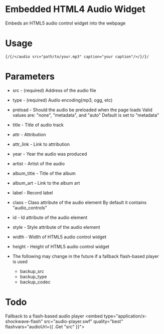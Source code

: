 
# Embedded HTML4 Audio Widget
Embeds an HTML5 audio control widget into the webpage

# Usage
```
{/{/</audio src="path/to/your.mp3" caption="your caption"/>/}/}/

```

# Parameters
* src - (required) Address of the audio file
* type - (required) Audio encoding(mp3, ogg, etc)
* preload - Should the audio be preloaded when the page loads
		Valid values are: "none", "metadata", and "auto"
		Default is set to "metadata"

* title - Title of audio track
* attr - Attribution
* attr_link - Link to attribution
* year - Year the audio was produced
* artist - Artist of the audio
* album_title - Title of the album
* album_art - Link to the album art
* label - Record label

* class - Class attribute of the audio element
		By default it contains "audio_controls"
* id - Id attribute of the audio element
* style - Style attribute of the audio element
* width - Width of HTML5 audio control widget
* height - Height of HTML5 audio control widget

* The following may change in the future if a fallback flash-based player is used
	* backup_src
	* backup_type
	* backup_codec

# Todo
Fallback to a flash-based audio player
<embed type="application/x-shockwave-flash" src="audio-player.swf" quality="best" flashvars="audioUrl={{ .Get "src" }}">


